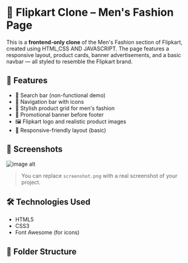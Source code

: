 # 👔 Flipkart Clone – Men's Fashion Page

This is a **frontend-only clone** of the Men's Fashion section of Flipkart, created using HTML,CSS AND JAVASCRIPT. The page features a responsive layout, product cards, banner advertisements, and a basic navbar — all styled to resemble the Flipkart brand.

## 🚀 Features

- 🔎 Search bar (non-functional demo)
- 🛒 Navigation bar with icons
- 🧥 Stylish product grid for men's fashion
- 📢 Promotional banner before footer
- 🖼️ Flipkart logo and realistic product images
- 📱 Responsive-friendly layout (basic)

## 📸 Screenshots
![image alt]()

> You can replace `screenshot.png` with a real screenshot of your project.

## 🛠️ Technologies Used

- HTML5
- CSS3
- Font Awesome (for icons)

## 📁 Folder Structure


